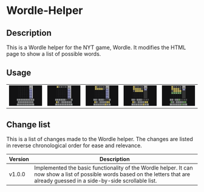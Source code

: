 # Wordle-Helper

## Description
This is a Wordle helper for the NYT game, Wordle. It modifies the HTML page to show a list of possible words.

## Usage
|  |  |  |  |  |
|--------------|--------------|--------------|--------------|--------------|
| ![Screenshot 1](assets/ScreenShot_1.png) | ![Screenshot 2](assets/ScreenShot_2.png) | ![Screenshot 3](assets/ScreenShot_3.png) | ![Screenshot 4](assets/ScreenShot_4.png) | ![Screenshot 5](assets/ScreenShot_5.png) |

## Change list

This is a list of changes made to the Wordle helper. The changes are listed in reverse chronological order for ease and relevance.

| Version | Description |
|--------------|--------------|
| v1.0.0 | Implemented the basic functionality of the Wordle helper. It can now show a list of possible words based on the letters that are already guessed in a side-by-side scrollable list. |